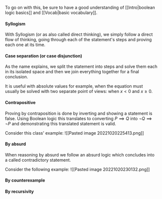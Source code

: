 To go on with this, be sure to have a good understanding of [[Intro|boolean logic basics]] and [[Vocab|basic vocabulary]]. 

#### Syllogism
With Syllogism (or as also called direct thinking), we simply follow a direct flow of thinking, going through each of the statement's steps and proving each one at its time.

#### Case separation (or case disjunction)
As the name explains, we split the statement into steps and solve them each in its isolated space and then we join everything together for a final conclusion.

It is useful with absolute values for example, when the equation must usually be solved with two separate point of views: when $x \lt 0$ and $x \ge 0$. 

#### Contrapositive
Proving by contraposition is done by inverting and showing a statement is false. Using Boolean logic this translates to converting $P \implies Q$ into $\lnot Q \implies \lnot P$ and demonstrating this translated statement is valid.

Consider this class' example: 
![[Pasted image 20221020225413.png]]

#### By absurd
When reasoning by absurd we follow an absurd logic which concludes into a called contradictory statement.

Consider the following example:
![[Pasted image 20221020230132.png]]

#### By counterexample


#### By recursivity
